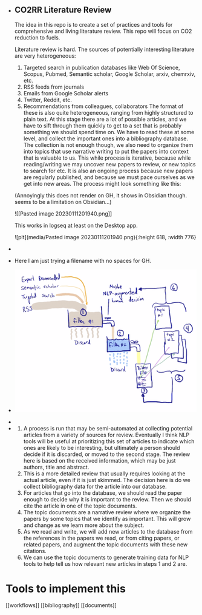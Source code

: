 - CO2RR Literature Review
  ----------------------------------------
    
    The idea in this repo is to create a set of practices and tools for comprehensive and living literature review. This repo will focus on CO2 reduction to fuels. 
    
    Literature review is hard.  The sources of potentially interesting literature are very heterogeneous:
    1. Targeted search in publication databases like Web Of Science, Scopus, Pubmed, Semantic scholar, Google Scholar, arxiv, chemrxiv, etc.
    2. RSS feeds from journals
    3. Emails from Google Scholar alerts
    4. Twitter, Reddit, etc.
    5. Recommendations from colleagues, collaborators
    The format of these is also quite heterogeneous, ranging from highly structured to plain text.  At this stage there are a lot of possible articles, and we have to sift through them quickly to get to a set that is probably something we should spend time on. We have to read these at some level, and collect the important ones into a bibliography database. The collection is not enough though, we also need to organize them into topics that use narrative writing to put the papers into context that is valuable to us. This while process is iterative, because while reading/writing we may uncover new papers to review, or new topics to search for etc. It is also an ongoing process because new papers are regularly published, and because we must pace ourselves as we get into new areas. The process might look something like this:
    
  (Annoyingly this does not render on GH, it shows in Obsidian though. seems to be a limitation on Obsidian...)
    
  ![[Pasted image 20230111201940.png]]
  
  
  
  This works in logseq at least on the Desktop app. 
  
  ![plt](media/Pasted image 20230111201940.png){:height 618, :width 776}
-
- Here I am just trying a filename with no spaces for GH.
- ![plt](media/Pasted-image-20230111201940.png)
-
- 1. A process is run that may be semi-automated at collecting potential articles from a variety of sources for review. Eventually I think NLP tools will be useful at prioritizing this set of articles to indicate which ones are likely to be interesting, but ultimately a person should decide if it is discarded, or moved to the second stage. The review here is based on the received information, which may be just authors, title and abstract.
  2. This is a more detailed review that usually requires looking at the actual article, even if it is just skimmed. The decision here is do we collect bibliography data for the article into our database. 
  3. For articles that go into the database, we should read the paper enough to decide why it is important to the review. Then we should cite the article in one of the topic documents.
  4. The topic documents are a narrative review where we organize the papers by some topics that we identify as important. This will grow and change as we learn more about the subject. 
  5. As we read and write, we will add new articles to the database from the references in the papers we read, or from citing papers, or related papers, and augment the topic documents with these new citations.
  6. We can use the topic documents to generate training data for NLP tools to help tell us how relevant new articles in steps 1 and 2 are.
# Tools to implement this

[[workflows]]
[[bibliography]]
[[documents]]